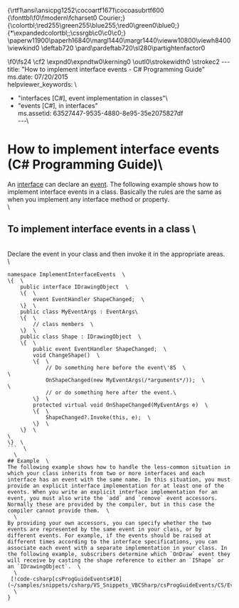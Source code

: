 {\rtf1\ansi\ansicpg1252\cocoartf1671\cocoasubrtf600
{\fonttbl\f0\fmodern\fcharset0 Courier;}
{\colortbl;\red255\green255\blue255;\red0\green0\blue0;}
{\*\expandedcolortbl;;\cssrgb\c0\c0\c0;}
\paperw11900\paperh16840\margl1440\margr1440\vieww10800\viewh8400\viewkind0
\deftab720
\pard\pardeftab720\sl280\partightenfactor0

\f0\fs24 \cf2 \expnd0\expndtw0\kerning0
\outl0\strokewidth0 \strokec2 ---\
title: "How to implement interface events - C# Programming Guide"\
ms.date: 07/20/2015\
helpviewer_keywords: \
  - "interfaces [C#], event implementation in classes"\
  - "events [C#], in interfaces"\
ms.assetid: 63527447-9535-4880-8e95-35e2075827df\
---\
# How to implement interface events (C# Programming Guide)\
An [interface](../../language-reference/keywords/interface.md) can declare an [event](../../language-reference/keywords/event.md). The following example shows how to implement interface events in a class. Basically the rules are the same as when you implement any interface method or property.  \
  \
## To implement interface events in a class  \
  \
Declare the event in your class and then invoke it in the appropriate areas.  \
  \
```csharp\
namespace ImplementInterfaceEvents  \
\{  \
    public interface IDrawingObject  \
    \{  \
        event EventHandler ShapeChanged;  \
    \}  \
    public class MyEventArgs : EventArgs\
    \{  \
        // class members  \
    \}  \
    public class Shape : IDrawingObject  \
    \{  \
        public event EventHandler ShapeChanged;  \
        void ChangeShape()  \
        \{  \
            // Do something here before the event\'85  \
\
            OnShapeChanged(new MyEventArgs(/*arguments*/));  \
\
            // or do something here after the event.\
        \}  \
        protected virtual void OnShapeChanged(MyEventArgs e)  \
        \{  \
            ShapeChanged?.Invoke(this, e);  \
        \}  \
    \}  \
\
\}  \
```  \
  \
## Example  \
The following example shows how to handle the less-common situation in which your class inherits from two or more interfaces and each interface has an event with the same name. In this situation, you must provide an explicit interface implementation for at least one of the events. When you write an explicit interface implementation for an event, you must also write the `add` and `remove` event accessors. Normally these are provided by the compiler, but in this case the compiler cannot provide them.  \
  \
By providing your own accessors, you can specify whether the two events are represented by the same event in your class, or by different events. For example, if the events should be raised at different times according to the interface specifications, you can associate each event with a separate implementation in your class. In the following example, subscribers determine which `OnDraw` event they will receive by casting the shape reference to either an `IShape` or an `IDrawingObject`.  \
  \
 [!code-csharp[csProgGuideEvents#10](~/samples/snippets/csharp/VS_Snippets_VBCSharp/csProgGuideEvents/CS/Events.cs#10)]\
  \
}